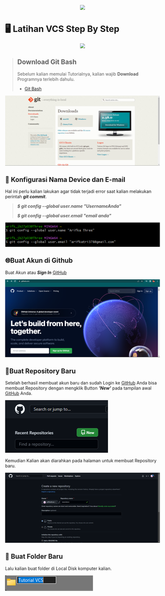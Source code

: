 <p align="center">
  <a href="https://www.pelitabangsa.ac.id/">
      <img width="200" src="https://www.pelitabangsa.ac.id/wp-content/uploads/2019/09/LOGO_UPB_NEW-1.png">
  </a>
</p>  


# 🖥 Latihan VCS Step By Step 

<p align="center">
  <a href="https://github.com">
      <img width="1000" src="https://ids.ac.id/wp-content/uploads/2022/06/github1.png">
  </a>
</p>

> ## Download Git Bash
> Sebelum kalian memulai Tutorialnya, kalian wajib **Download** Programnya terlebih dahulu.
>- [Git Bash](https://git-scm.com/downloads)

![image1](images/1.png)

## 🤖 Konfigurasi Nama Device dan E-mail
Hal ini perlu kalian lakukan agar tidak terjadi error saat kalian melakukan perintah ***git commit***.
> ***$ git config --global user.name "UsernameAnda"***
> 
> ***$ git config --global user.email "email anda"***

![image config](images/config.png)

## 🌐Buat Akun di **Github**
Buat Akun atau ***Sign In*** [GitHub](https://github.com)

![image2](images/2.png)

## 📔Buat Repository Baru
Setelah berhasil membuat akun baru dan sudah Login ke [GitHub](https://github.com) Anda bisa membuat Repository dengan mengklik Button ***'New'*** pada tampilan awal [GitHub](https://github.com) Anda.

![image3](images/3.png)

Kemudian Kalian akan diarahkan pada halaman untuk membuat Repository baru.

![images4](images/4.png)

## :floppy_disk: Buat Folder Baru
Lalu kalian buat folder di Local Disk komputer kalian.

![imagefolder](images/5.png)



